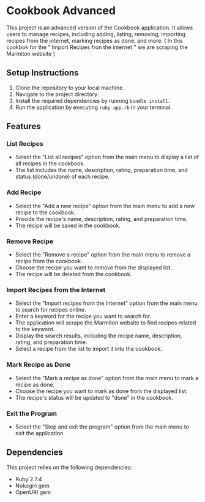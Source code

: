 # Cookbook Advanced

This project is an advanced version of the Cookbook application. It allows users to manage recipes, including adding, listing, removing, importing recipes from the internet, marking recipes as done, and more.
( In this cookbok for the " Import Recipes fron the internet " we are scraping the Marmiton website )

## Setup Instructions

1. Clone the repository to your local machine.
2. Navigate to the project directory.
3. Install the required dependencies by running `bundle install`.
4. Run the application by executing `ruby app.rb` in your terminal.

## Features

### List Recipes

- Select the "List all recipes" option from the main menu to display a list of all recipes in the cookbook.
- The list includes the name, description, rating, preparation time, and status (done/undone) of each recipe.

### Add Recipe

- Select the "Add a new recipe" option from the main menu to add a new recipe to the cookbook.
- Provide the recipe's name, description, rating, and preparation time.
- The recipe will be saved in the cookbook.

### Remove Recipe

- Select the "Remove a recipe" option from the main menu to remove a recipe from the cookbook.
- Choose the recipe you want to remove from the displayed list.
- The recipe will be deleted from the cookbook.

### Import Recipes from the Internet

- Select the "Import recipes from the Internet" option from the main menu to search for recipes online.
- Enter a keyword for the recipe you want to search for.
- The application will scrape the Marmiton website to find recipes related to the keyword.
- Display the search results, including the recipe name, description, rating, and preparation time.
- Select a recipe from the list to import it into the cookbook.

### Mark Recipe as Done

- Select the "Mark a recipe as done" option from the main menu to mark a recipe as done.
- Choose the recipe you want to mark as done from the displayed list.
- The recipe's status will be updated to "done" in the cookbook.

### Exit the Program

- Select the "Stop and exit the program" option from the main menu to exit the application.

## Dependencies

This project relies on the following dependencies:

- Ruby 2.7.4
- Nokogiri gem
- OpenURI gem
